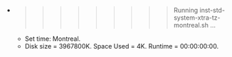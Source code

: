 * >>>>>>>>> Running inst-std-system-xtra-tz-montreal.sh ...
  * Set time: Montreal.
  * Disk size = 3967800K. Space Used = 4K. Runtime = 00:00:00:00.
